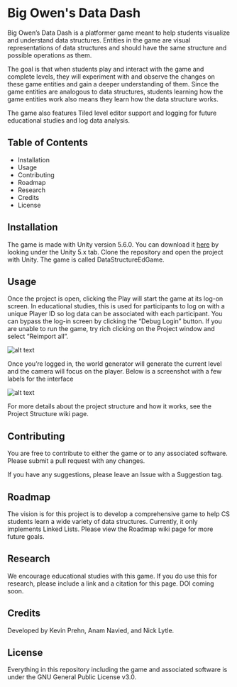 # Big Owen's Data Dash

Big Owen’s Data Dash is a platformer game meant to help students visualize and understand data structures. Entities in the game are visual representations of data structures and should have the same structure and possible operations as them.

The goal is that when students play and interact with the game and complete levels, they will experiment with and observe the changes on these game entities and gain a deeper understanding of them. Since the game entities are analogous to data structures, students learning how the game entities work also means they learn how the data structure works.

The game also features Tiled level editor support and logging for future educational studies and log data analysis.


## Table of Contents

* Installation
* Usage
* Contributing
* Roadmap
* Research
* Credits
* License


## Installation

The game is made with Unity version 5.6.0. You can download it [here](https://unity3d.com/get-unity/download/archive) by looking under the Unity 5.x tab. Clone the repository and open the project with Unity. The game is called DataStructureEdGame.


## Usage

Once the project is open, clicking the Play will start the game at its log-on screen. In educational studies, this is used for participants to log on with a unique Player ID so log data can be associated with each participant. You can bypass the log-in screen by clicking the “Debug Login” button. If you are unable to run the game, try rich clicking on the Project window and select “Reimport all”.

![alt text]( https://github.com/nicklytle/DataStructuresEdGame/images/game_screenshot0.PNG  "Log-in screen")

Once you’re logged in, the world generator will generate the current level and the camera will focus on the player. Below is a screenshot with a few labels for the interface

![alt text]( https://github.com/nicklytle/DataStructuresEdGame/images/game_screenshot1.PNG  "Screenshot of the game")

For more details about the project structure and how it works, see the Project Structure wiki page. 


## Contributing

You are free to contribute to either the game or to any associated software. Please submit a pull request with any changes.

If you have any suggestions, please leave an Issue with a Suggestion tag.


## Roadmap

The vision is for this project is to develop a comprehensive game to help CS students learn a wide variety of data structures. Currently, it only implements Linked Lists. Please view the Roadmap wiki page for more future goals. 


## Research

We encourage educational studies with this game. If you do use this for research, please include a link and a citation for this page. DOI coming soon.


## Credits 

Developed by Kevin Prehn, Anam Navied, and Nick Lytle.


## License

Everything in this repository including the game and associated software is under the GNU General Public License v3.0.

